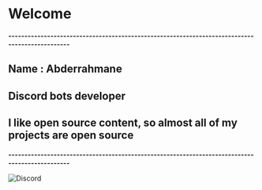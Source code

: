 # **Welcome**

**-----------------------------------------------------------------------------------------------**
## Name : **Abderrahmane**

## Discord bots developer 

## I like open source content, so almost all of my projects are open source
**-----------------------------------------------------------------------------------------------**


![Discord](https://discord.c99.nl/widget/theme-3/413019443136954392.png)
